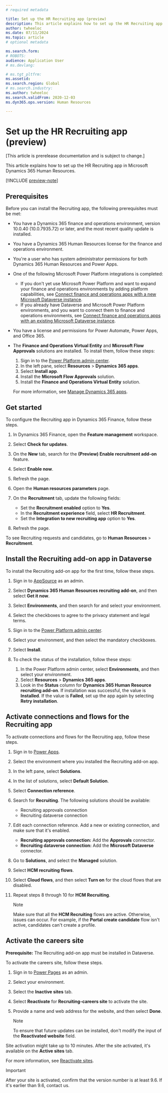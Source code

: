 ```yaml
---
# required metadata

title: Set up the HR Recruiting app (preview)
description: This article explains how to set up the HR Recruiting app in Microsoft Dynamics 365 Human Resources.
author: twheeloc
ms.date: 07/11/2024
ms.topic: article
# optional metadata

ms.search.form: 
# ROBOTS: 
audience: Application User
# ms.devlang: 

# ms.tgt_pltfrm: 
ms.assetid: 
ms.search.region: Global
# ms.search.industry: 
ms.author: twheeloc
ms.search.validFrom: 2020-12-03
ms.dyn365.ops.version: Human Resources

---
```


# Set up the HR Recruiting app (preview)

[This article is prerelease documentation and is subject to change.]

This article explains how to set up the HR Recruiting app in Microsoft Dynamics 365 Human Resources.

[!INCLUDE [preview-note](~/../shared-content/shared/preview-includes/preview-note-d365.md)]

## Prerequisites

Before you can install the Recruiting app, the following prerequisites must be met:

- You have a Dynamics 365 finance and operations environment, version 10.0.40 (10.0.7935.72) or later, and the most recent quality update is installed.
- You have a Dynamics 365 Human Resources license for the finance and operations environment.  
- You're a user who has system administrator permissions for both Dynamics 365 Human Resources and Power Apps.
- One of the following Microsoft Power Platform integrations is completed:

    - If you don't yet use Microsoft Power Platform and want to expand your finance and operations environments by adding platform capabilities, see [Connect finance and operations apps with a new Microsoft Dataverse instance](../fin-ops-core/dev-itpro/power-platform/environment-lifecycle-connect-finops-new-dv.md).
    - If you already have Dataverse and Microsoft Power Platform environments, and you want to connect them to finance and operations environments, see [Connect finance and operations apps with an existing Microsoft Dataverse instance](../fin-ops-core/dev-itpro/power-platform/environment-lifecycle-connect-finops-existing-dv.md).

- You have a license and permissions for Power Automate, Power Apps, and Office 365.
- The **Finance and Operations Virtual Entity** and **Microsoft Flow Approvals** solutions are installed. To install them, follow these steps:

    1. Sign in to the [Power Platform admin center](https://admin.powerplatform.microsoft.com/).
    1. In the left pane, select **Resources** \> **Dynamics 365 apps**.
    1. Select **Install app**.
    1. Install the **Microsoft Flow Approvals** solution.
    1. Install the **Finance and Operations Virtual Entity** solution.

    For more information, see [Manage Dynamics 365 apps](/power-platform/admin/manage-apps#install-an-app).

## Get started

To configure the Recruiting app in Dynamics 365 Finance, follow these steps.

1. In Dynamics 365 Finance, open the **Feature management** workspace.
1. Select **Check for updates**.
1. On the **New** tab, search for the **(Preview) Enable recruitment add-on** feature.
1. Select **Enable now**.
1. Refresh the page.
1. Open the **Human resources parameters** page.
1. On the **Recruitment** tab, update the following fields:

    - Set the **Recruitment enabled** option to **Yes**.
    - In the **Recruitment experience** field, select **HR Recruitment**.
    - Set the **Integration to new recruiting app** option to **Yes**.

1. Refresh the page.

To see Recruiting requests and candidates, go to **Human Resources** > **Recruitment**.

## Install the Recruiting add-on app in Dataverse

To install the Recruiting add-on app for the first time, follow these steps.

1. Sign in to [AppSource](https://appsource.microsoft.com/product/dynamics-365/mscrm.hcmrecruiting-preview?flightCodes=4b09efddad8943cb82af3713c574a021) as an admin.
1. Select **Dynamics 365 Human Resources recruiting add-on**, and then select **Get it now**.
1. Select **Environments**, and then search for and select your environment.
1. Select the checkboxes to agree to the privacy statement and legal terms.
1. Sign in to the [Power Platform admin center](https://admin.powerplatform.microsoft.com/).
1. Select your environment, and then select the mandatory checkboxes.
1. Select **Install**.
1. To check the status of the installation, follow these steps:

    1. In the Power Platform admin center, select **Environments**, and then select your environment.
    1. Select **Resources** \> **Dynamics 365 apps**.
    1. Look in the **Status** column for **Dynamics 365 Human Resource recruiting add-on**. If installation was successful, the value is **Installed**. If the value is **Failed**, set up the app again by selecting **Retry installation**.

## Activate connections and flows for the Recruiting app

To activate connections and flows for the Recruiting app, follow these steps.

1. Sign in to [Power Apps](https://make.powerapps.com/).
1. Select the environment where you installed the Recruiting add-on app.
1. In the left pane, select **Solutions**.
1. In the list of solutions, select **Default Solution**.
1. Select **Connection reference**.
1. Search for **Recruiting**. The following solutions should be available:

    - Recruiting approvals connection
    - Recruiting dataverse connection

1. Edit each connection reference. Add a new or existing connection, and make sure that it's enabled.

    - **Recruiting approvals connection:** Add the **Approvals** connector.
    - **Recruiting dataverse connection:** Add the **Microsoft Dataverse** connector.

1. Go to **Solutions**, and select the **Managed** solution.
1. Select **HCM recruiting flows**.
1. Select **Cloud flows**, and then select **Turn on** for the cloud flows that are disabled.
1. Repeat steps 8 through 10 for **HCM Recruiting**.

    > [!NOTE]
    > Make sure that all the **HCM Recruiting** flows are active. Otherwise, issues can occur. For example, if the **Portal create candidate** flow isn't active, candidates can't create a profile.

## Activate the careers site

**Prerequisite:** The Recruiting add-on app must be installed in Dataverse.

To activate the careers site, follow these steps.

1. Sign in to [Power Pages](https://make.powerpages.microsoft.com/) as an admin.
1. Select your environment.
1. Select the **Inactive sites** tab.
1. Select **Reactivate** for **Recruiting-careers site** to activate the site.
1. Provide a name and web address for the website, and then select **Done**.

    > [!NOTE]
    > To ensure that future updates can be installed, don't modify the input of the **Reactivated website** field.

Site activation might take up to 10 minutes. After the site activated, it's available on the **Active sites** tab.

For more information, see [Reactivate sites](/power-pages/admin/reactivate-website).

> [!IMPORTANT]
> After your site is activated, confirm that the version number is at least 9.6. If it's earlier than 9.6, contact us.
